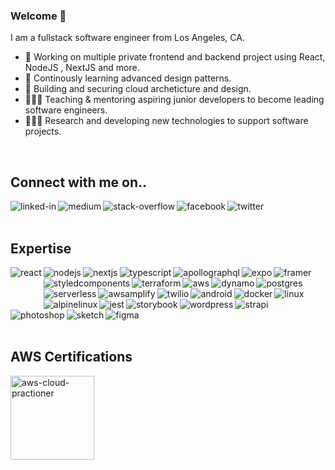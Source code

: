 ### Welcome 👋
I am a fullstack software engineer from Los Angeles, CA.
- 🔭 Working on multiple private frontend and backend project using React, NodeJS , NextJS and more.
- 🌱 Continously learning advanced design patterns.
- 📱 Building and securing cloud archeticture and design.
- 🧑🏽‍🏫 Teaching & mentoring aspiring junior developers to become leading software engineers.
- 👨🏽‍🔬 Research and developing new technologies to support software projects.

<br>

## Connect with me on..
[<img align="left" alt="linked-in" src="https://img.shields.io/badge/linkedin-%230077B5.svg?&style=for-the-badge&logo=linkedin&logoColor=white" />](https://www.linkedin.com/in/michael-camacho-922a98b1/)
[<img align="left" alt="medium" src="https://img.shields.io/badge/medium-%2312100E.svg?&style=for-the-badge&logo=medium&logoColor=white" />](https://medium.com/@mikedev0431)
[<img align="left" alt="stack-overflow" src="https://img.shields.io/badge/stack%20overflow-FE7A16?logo=stack-overflow&logoColor=white&style=for-the-badge" />](https://stackoverflow.com/users/8387905/triedbyseven)
[<img align="left" alt="facebook" src="https://img.shields.io/badge/facebook-%231877F2.svg?&style=for-the-badge&logo=facebook&logoColor=white" />](https://www.facebook.com/)
[<img align="left" alt="twitter" src="https://img.shields.io/badge/twitter-%231DA1F2.svg?&style=for-the-badge&logo=twitter&logoColor=white" />](https://twitter.com/?lang=en)
<br>
<br>

## Expertise
<img align="left" style="margin-bottom: 50px" alt="react" src="https://img.shields.io/badge/react%20-%2320232a.svg?&style=for-the-badge&logo=react&logoColor=%2361DAFB" />
<img align="left" alt="nodejs" src="https://img.shields.io/badge/-nodejs-339933?logo=nodedotjs&style=for-the-badge&logoColor=white" />
<img align="left" alt="nextjs" src="https://img.shields.io/badge/-nextjs-000000?logo=nextdotjs&style=for-the-badge&logoColor=white" />
<img align="left" alt="typescript" src="https://img.shields.io/badge/-typescript-3178C6?logo=typescript&style=for-the-badge&logoColor=white" />
<img align="left" alt="apollographql" src="https://img.shields.io/badge/-apollo%20graphql-311C87?logo=apollographql&style=for-the-badge&logoColor=white" />
<img align="left" alt="expo" src="https://img.shields.io/badge/-Expo-000020?logo=expo&style=for-the-badge" />
<img align="left" alt="framer" src="https://img.shields.io/badge/-framer-0055FF?logo=framer&style=for-the-badge&logoColor=white" />
<img align="left" alt="styledcomponents" src="https://img.shields.io/badge/-styledcomponents-DB7093?logo=styled-components&style=for-the-badge&logoColor=white" />
<img align="left" alt="terraform" src="https://img.shields.io/badge/-terraform-7B42BC?logo=terraform&style=for-the-badge&logoColor=white" />
<img align="left" alt="aws" src="https://img.shields.io/badge/Amazon%20AWS-%23232F3E?logo=amazon-aws&logoColor=white&style=for-the-badge" />
<img align="left" alt="dynamo" src="https://img.shields.io/badge/-dynamodb-4053D6?logo=amazondynamodb&style=for-the-badge&logoColor=white" />
<img align="left" alt="postgres" src="https://img.shields.io/badge/postgres-%23316192.svg?&style=for-the-badge&logo=postgresql&logoColor=white" />
<img align="left" alt="serverless" src="https://img.shields.io/badge/-serverless-FD5750?logo=serverless&style=for-the-badge&logoColor=white" />
<img align="left" alt="awsamplify" src="https://img.shields.io/badge/-aws%20amplify-FF9900?logo=awsamplify&style=for-the-badge&logoColor=white" />
<img align="left" alt="twilio" src="https://img.shields.io/badge/-twilio-F22F46?logo=twilio&style=for-the-badge&logoColor=white" />
<img align="left" alt="android" src="https://img.shields.io/badge/Android-3DDC84?logo=android&logoColor=white&style=for-the-badge" />
<img align="left" alt="docker" src="https://img.shields.io/badge/-docker-2496ED?logo=docker&style=for-the-badge&logoColor=white" />
<img align="left" alt="linux" src="https://img.shields.io/badge/-linux-FCC624?logo=linux&style=for-the-badge&logoColor=white" />
<img align="left" alt="alpinelinux" src="https://img.shields.io/badge/-alpine%20linux-0D597F?logo=alpine-linux&style=for-the-badge&logoColor=white" />
<img align="left" alt="jest" src="https://img.shields.io/badge/-jest-C21325?logo=jest&style=for-the-badge&logoColor=white" />
<img align="left" alt="storybook" src="https://img.shields.io/badge/-storybook-FF4785?logo=storybook&style=for-the-badge&logoColor=white" />
<img align="left" alt="wordpress" src="https://img.shields.io/badge/-wordpress-21759B?logo=wordpress&style=for-the-badge&logoColor=white" />
<img align="left" alt="strapi" src="https://img.shields.io/badge/-strapi-2F2E8B?logo=strapi&style=for-the-badge&logoColor=white" />
<img align="left" alt="photoshop" src="https://img.shields.io/badge/-adobe%20photoshop-31A8FF?logo=adobephotoshop&style=for-the-badge&logoColor=white" />
<img align="left" alt="sketch" src="https://img.shields.io/badge/-sketch-F7B500?logo=sketch&style=for-the-badge&logoColor=white" />
<img align="left" alt="figma" src="https://img.shields.io/badge/-figma-F24E1E?logo=figma&style=for-the-badge&logoColor=white" />

<br>
<br>
<br>
<br>
<br>
<br>

## AWS Certifications
[<img align="left" width="134" alt="aws-cloud-practioner" src="https://images.credly.com/size/680x680/images/68468004-5a85-4f3b-bc58-590773979486/AWS-CloudPractitioner-2020.png" />](https://www.credly.com/badges/383dea11-f7cf-42b1-9ced-77b63937c42d/public_url)
<br>
<br>
